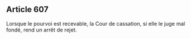 Article 607
----
Lorsque le pourvoi est recevable, la Cour de cassation, si elle le juge mal
fondé, rend un arrêt de rejet.
